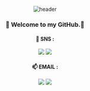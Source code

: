 <div align="center">
  
  ![header](https://capsule-render.vercel.app/api?type=Venom&text=I&nbsp;am&nbsp;Obebe.&stroke=552F5E&&fontSize=55)

### 👋 Welcome to my GitHub.👋

#### 💬 SNS : 
<a href="https://velog.io/@obebe_00"><img src="https://img.shields.io/badge/Velog-20C997?style=flat&logo=Velog&logoColor=black"/></a> <a href="https://www.instagram.com/sunghyunn_00/"><img src="https://img.shields.io/badge/Instagram-E4405F?style=flat&logo=Instagram&logoColor=black"/></a>
#### 📫 EMAIL :
<a href="https://www.instagram.com/sunghyunn_00/"><img src="https://img.shields.io/badge/Gmail-EA4335?style=flat&logo=Gmail&logoColor=black"/></a> <a href="https://www.instagram.com/sunghyunn_00/"><img src="https://img.shields.io/badge/Naver-03C75A?style=flat&logo=Naver&logoColor=black"/></a>



  <br/>
  <br/>
</div>
